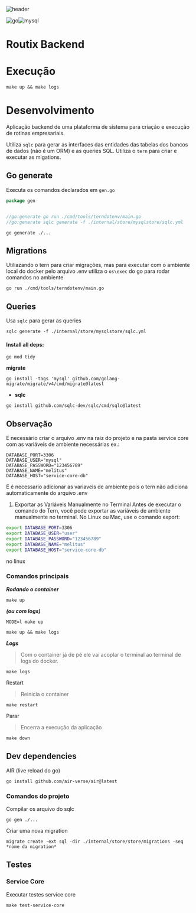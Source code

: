 
![header](https://capsule-render.vercel.app/api?type=venom&color=auto&height=400&section=header&text=Teste%20VR&fontSize=90&rotate=10)

![go](https://img.shields.io/badge/Go-00ADD8?style=for-the-badge&logo=go&logoColor=white)![mysql](https://img.shields.io/badge/MySQL-316192?style=for-the-badge&logo=mysql&logoColor=white)

# Routix Backend

# Execução 

```shell 
make up && make logs
```

# Desenvolvimento

Aplicação backend de uma plataforma de sistema para criação e execução de rotinas empresariais.

Utiliza `sqlc` para gerar as interfaces das entidades das tabelas dos bancos de dados (não é um ORM) e as queries SQL.
Utiliza o `tern` para criar e executar as migations.


## Go generate

Executa os comandos declarados em `gen.go`
```go
package gen 


//go:generate go run ./cmd/tools/terndotenv/main.go
//go:generate sqlc generate -f ./internal/store/mysqlstore/sqlc.yml
```
```shell
go generate ./...
```

## Migrations
Utiliazando o tern para criar migrações, mas para executar com o ambiente local do docker pelo arquivo .env
utiliza o `os\exec` do go para rodar comandos no ambiente

```shell
go run ./cmd/tools/terndotenv/main.go
```

## Queries

Usa `sqlc` para gerar as queries

```shell
sqlc generate -f ./internal/store/mysqlstore/sqlc.yml
```



#### Install all deps:
```shell
go mod tidy
```

**migrate**
```shell
go install -tags 'mysql' github.com/golang-migrate/migrate/v4/cmd/migrate@latest
```



- **sqlc**
```shell
go install github.com/sqlc-dev/sqlc/cmd/sqlc@latest
```


## __Observação__
É necessário criar o arquivo .env na raiz do projeto e na pasta service core com as variáveis de ambiente necessárias
ex.:
```.env
DATABASE_PORT=3306
DATABASE_USER="mysql"
DATABASE_PASSWORD="123456789"
DATABASE_NAME="melitus"
DATABASE_HOST="service-core-db"
```

E é necessario adicionar as variaveis de ambiente pois o tern não adiciona automaticamente do arquivo .env

1. Exportar as Variáveis Manualmente no Terminal
Antes de executar o comando do Tern, você pode exportar as variáveis de ambiente manualmente no terminal. No Linux ou Mac, use o comando export:


```bash
export DATABASE_PORT=3306
export DATABASE_USER="user"
export DATABASE_PASSWORD="123456789"
export DATABASE_NAME="melitus"
export DATABASE_HOST="service-core-db"
```

no linux 

### Comandos principais
***Rodando o container***
```shell
make up
```
___(ou com logs)___
```shell
MODE=l make up
```
```shell
make up && make logs
```

***Logs***
>Com o container já de pé ele vai acoplar o terminal ao terminal de logs do docker.

```shell
make logs
```

Restart
> Reinicia o container
```shell
make restart
```

Parar
>Encerra a execução da aplicação
```shell
make down
```


## Dev dependencies

AIR (live reload do go)
```
go install github.com/air-verse/air@latest 
```
### Comandos do projeto
Compilar os arquivo do sqlc
```shell
go gen ./...
```

Criar uma nova migration

```shell
migrate create -ext sql -dir ./internal/store/store/migrations -seq *nome da migration*
```


## Testes

### Service Core
Executar testes service core
```shell
make test-service-core
```